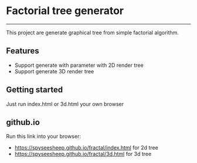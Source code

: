 # Factorial tree generator
- - - -
This project are generate graphical tree from simple factorial algorithm.

## Features
- Support generate with parameter with 2D render tree
- Support generate 3D render tree

## Getting started
Just run index.html or 3d.html your own browser

## github.io
Run this link into your browser:
- https://spyseesheep.github.io/fractal/index.html for 2d tree
- https://spyseesheep.github.io/fractal/3d.html for 3d tree
